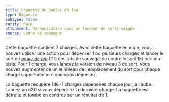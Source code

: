 ```yaml
---
title: Baguette de boules de feu
type: Baguette
subtype: false
rarity: Rare
attunement: harmonisation avec un lanceur de sorts exigée
source: Cadre de campagne
---
```

Cette baguette contient 7 charges. Avec cette baguette en main, vous pouvez utiliser une action pour dépenser 1 ou plusieurs charges et lancer le sort de [_boule de feu_](/grimoire/boule-de-feu/) (DD des jets de sauvegarde contre le sort 15) par son biais. Pour 1 charge, vous lancez la version de niveau 3 du sort. Vous pouvez augmenter de un le niveau de l'emplacement du sort pour chaque charge supplémentaire que vous dépensez.

La baguette récupère 1d6+1 charges dépensées chaque jour, à l'aube. Lancez un d20 si vous dépensez la dernière charge. La baguette est détruite et tombe en cendres sur un résultat de 1.
